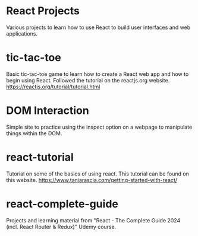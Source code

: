 # React Projects
Various projects to learn how to use React to build user interfaces and web applications.

# tic-tac-toe
Basic tic-tac-toe game to learn how to create a React web app and how to begin using React. Followed the tutorial on the reactjs.org website. https://reactjs.org/tutorial/tutorial.html

# DOM Interaction
Simple site to practice using the inspect option on a webpage to manipulate things within the DOM.

# react-tutorial
Tutorial on some of the basics of using react. This tutorial can be found on this website. https://www.taniarascia.com/getting-started-with-react/

# react-complete-guide
Projects and learning material from "React - The Complete Guide 2024 (incl. React Router & Redux)" Udemy course.
